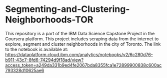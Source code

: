# Segmenting-and-Clustering-Neighborhoods-TOR
This repository is a part of the IBM Data Science Capstone Project in the Coursera platform. This project includes scraping data from the internet to explore, segment and cluster neighborhoods in the city of Toronto. The link to the notebook is available at: https://dataplatform.cloud.ibm.com/analytics/notebooks/v2/6c280d76-b911-43c7-8fd6-74294d9f18ad/view?access_token=a249da331b9ed4fe2067bda8355fca1e72899900838c600ac793328d10625ae6
